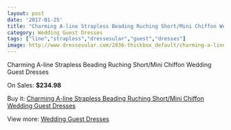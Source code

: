 ```yaml
---
layout: post
date: '2017-01-25'
title: "Charming A-line Strapless Beading Ruching Short/Mini Chiffon Wedding Guest Dresses"
category: Wedding Guest Dresses
tags: ["line","strapless","dressesular","guest","dresses"]
image: http://www.dressesular.com/2836-thickbox_default/charming-a-line-strapless-beading-ruching-short-mini-chiffon-wedding-guest-dresses.jpg
---
```

Charming A-line Strapless Beading Ruching Short/Mini Chiffon Wedding Guest Dresses

On Sales: **$234.98**
<a href="https://www.dressesular.com/wedding-guest-dresses/1057-charming-a-line-strapless-beading-ruching-short-mini-chiffon-wedding-guest-dresses.html"><amp-img layout="responsive" width="600" height="600" src="//www.dressesular.com/2836-thickbox_default/charming-a-line-strapless-beading-ruching-short-mini-chiffon-wedding-guest-dresses.jpg" alt="Charming A-line Strapless Beading Ruching Short/Mini Chiffon Wedding Guest Dresses 0" /></a>
<a href="https://www.dressesular.com/wedding-guest-dresses/1057-charming-a-line-strapless-beading-ruching-short-mini-chiffon-wedding-guest-dresses.html"><amp-img layout="responsive" width="600" height="600" src="//www.dressesular.com/2839-thickbox_default/charming-a-line-strapless-beading-ruching-short-mini-chiffon-wedding-guest-dresses.jpg" alt="Charming A-line Strapless Beading Ruching Short/Mini Chiffon Wedding Guest Dresses 1" /></a>
<a href="https://www.dressesular.com/wedding-guest-dresses/1057-charming-a-line-strapless-beading-ruching-short-mini-chiffon-wedding-guest-dresses.html"><amp-img layout="responsive" width="600" height="600" src="//www.dressesular.com/2838-thickbox_default/charming-a-line-strapless-beading-ruching-short-mini-chiffon-wedding-guest-dresses.jpg" alt="Charming A-line Strapless Beading Ruching Short/Mini Chiffon Wedding Guest Dresses 2" /></a>
<a href="https://www.dressesular.com/wedding-guest-dresses/1057-charming-a-line-strapless-beading-ruching-short-mini-chiffon-wedding-guest-dresses.html"><amp-img layout="responsive" width="600" height="600" src="//www.dressesular.com/2837-thickbox_default/charming-a-line-strapless-beading-ruching-short-mini-chiffon-wedding-guest-dresses.jpg" alt="Charming A-line Strapless Beading Ruching Short/Mini Chiffon Wedding Guest Dresses 3" /></a>

Buy it: [Charming A-line Strapless Beading Ruching Short/Mini Chiffon Wedding Guest Dresses](https://www.dressesular.com/wedding-guest-dresses/1057-charming-a-line-strapless-beading-ruching-short-mini-chiffon-wedding-guest-dresses.html "Charming A-line Strapless Beading Ruching Short/Mini Chiffon Wedding Guest Dresses")

View more: [Wedding Guest Dresses](https://www.dressesular.com/5-wedding-guest-dresses "Wedding Guest Dresses")